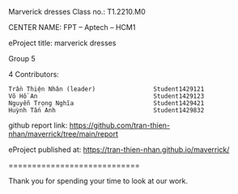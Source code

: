 Marverick dresses
Class no.: T1.2210.M0

CENTER NAME: FPT – Aptech – HCM1

eProject title: marverick dresses

Group 5 

4 Contributors:

    Trần Thiện Nhân (leader)                Student1429121
    Võ Hồ An                                Student1429123     
    Nguyễn Trọng Nghĩa                      Student1429421
    Huỳnh Tấn Anh                           Student1429832

github report link: https://github.com/tran-thien-nhan/maverrick/tree/main/report

eProject published at: https://tran-thien-nhan.github.io/maverrick/

============================

Thank you for spending your time to look at our work.
